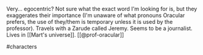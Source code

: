 Very… egocentric? Not sure what the exact word I'm looking for is, but they exaggerates their importance (I'm unaware of what pronouns Oracular prefers, the use of they/them is temporary unless it is used by the professor). Travels with a Zarude called Jeremy. Seems to be a journalist. Lives in [[Mart's universe]]. [[@prof-oracular]]

#characters 